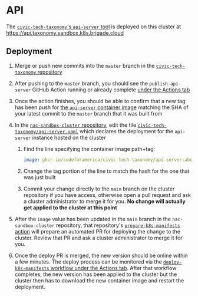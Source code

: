 # API

The [`civic-tech-taxonomy`'s `api-server` tool](https://github.com/codeforamerica/civic-tech-taxonomy/tree/master/tools/api-server) is deployed on this cluster at <https://api.taxonomy.sandbox.k8s.brigade.cloud>

## Deployment

1. Merge or push new commits into the `master` branch in the [`civic-tech-taxonomy` repository](https://github.com/codeforamerica/civic-tech-taxonomy)
1. After pushing to the `master` branch, you should see the `publish-api-server` GitHub Action running or already complete [under the Actions tab](https://github.com/codeforamerica/civic-tech-taxonomy/actions/workflows/publish-api-server.yml)
1. Once the action finishes, you should be able to confirm that a new tag has been push for [the `api-server` container image](https://github.com/codeforamerica/civic-tech-taxonomy/pkgs/container/civic-tech-taxonomy%2Fapi-server) matching the SHA of your latest commit to the `master` branch that it was built from
1. In the [`nac-sandbox-cluster` repository](https://github.com/codeforamerica/nac-sandbox-cluster), edit the file [`civic-tech-taxonomy/api-server.yaml`](https://github.com/codeforamerica/nac-sandbox-cluster/blob/main/civic-tech-taxonomy/api-server.yaml) which declares the deployment for the `api-server` instance hosted on the cluster

    1. Find the line specifying the container image path+tag:

        ```yaml
        image: ghcr.io/codeforamerica/civic-tech-taxonomy/api-server:abcdef1
        ```

    1. Change the tag portion of the line to match the hash for the one that was just built
    1. Commit your change directly to the `main` branch on the cluster repository if you have access, otherwise open a pull request and ask a cluster administrator to merge it for you. **No change will actually get applied to the cluster at this point**

1. After the `image` value has been updated in the `main` branch in the `nac-sandbox-cluster` repository, that repository's [`prepare-k8s-manifests` action](https://github.com/codeforamerica/nac-sandbox-cluster/actions/workflows/prepare-k8s-manifests.yml) will prepare an automated PR for deploying the change to the cluster. Review that PR and ask a cluster administrator to merge it for you.
1. Once the deploy PR is merged, the new version should be online within a few minutes. The deploy process can be monitored via the [`deploy-k8s-manifests` workflow under the Actions tab](https://github.com/codeforamerica/nac-sandbox-cluster/actions/workflows/deploy-k8s-manifests.yml). After that workflow completes, the new version has been applied to the cluster but the cluster then has to download the new container image and restart the deployment.
